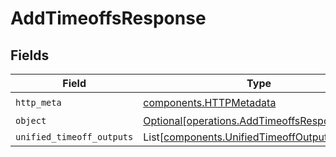 # AddTimeoffsResponse


## Fields

| Field                                                                                              | Type                                                                                               | Required                                                                                           | Description                                                                                        |
| -------------------------------------------------------------------------------------------------- | -------------------------------------------------------------------------------------------------- | -------------------------------------------------------------------------------------------------- | -------------------------------------------------------------------------------------------------- |
| `http_meta`                                                                                        | [components.HTTPMetadata](../../models/components/httpmetadata.md)                                 | :heavy_check_mark:                                                                                 | N/A                                                                                                |
| `object`                                                                                           | [Optional[operations.AddTimeoffsResponseBody]](../../models/operations/addtimeoffsresponsebody.md) | :heavy_minus_sign:                                                                                 | N/A                                                                                                |
| `unified_timeoff_outputs`                                                                          | List[[components.UnifiedTimeoffOutput](../../models/components/unifiedtimeoffoutput.md)]           | :heavy_minus_sign:                                                                                 | N/A                                                                                                |